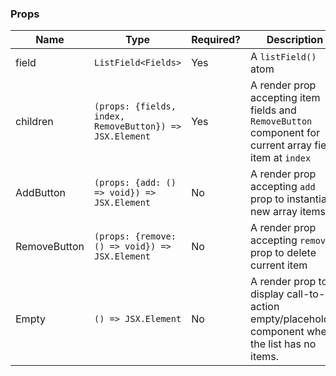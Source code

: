 ### Props

| Name         | Type                                                    | Required? | Description                                                                                              |
| ------------ | ------------------------------------------------------- | --------- | -------------------------------------------------------------------------------------------------------- |
| field        | `ListField<Fields>`                                     | Yes       | A `listField()` atom                                                                                     |
| children     | `(props: {fields, index, RemoveButton}) => JSX.Element` | Yes       | A render prop accepting item fields and `RemoveButton` component for current array field item at `index` |
| AddButton    | `(props: {add: () => void}) => JSX.Element`             | No        | A render prop accepting `add` prop to instantiate new array items                                        |
| RemoveButton | `(props: {remove: () => void}) => JSX.Element`          | No        | A render prop accepting `remove` prop to delete current item                                             |
| Empty        | `() => JSX.Element`                                     | No        | A render prop to display call-to-action empty/placeholder component when the list has no items.          |
